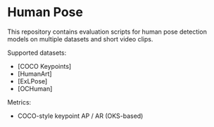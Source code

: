 # Human Pose

This repository contains evaluation scripts for human pose detection models on multiple datasets and short video clips.

Supported datasets:
- [COCO Keypoints]
- [HumanArt]
- [ExLPose]
- [OCHuman]

Metrics:
- COCO-style keypoint AP / AR (OKS-based)

